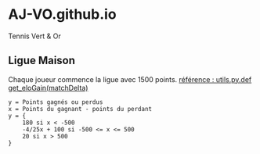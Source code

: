# AJ-VO.github.io
Tennis Vert &amp; Or
## Ligue Maison
Chaque joueur commence la ligue avec 1500 points. [référence : utils.py.def get_eloGain(matchDelta)](utils.py)
```
y = Points gagnés ou perdus
x = Points du gagnant - points du perdant
y = {
    180 si x < -500
    -4/25x + 100 si -500 <= x <= 500
    20 si x > 500
}
```